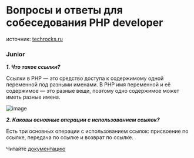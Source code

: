 # Вопросы и ответы для собеседования PHP developer

источник: [techrocks.ru](https://techrocks.ru/2021/04/18/250-php-job-interview-questions/)

### Junior

***1. Что такое ссылки?***

  Ссылки в PHP — это средство доступа к содержимому одной переменной под разными именами. В PHP имя переменной и её содержимое — это разные вещи,   поэтому одно содержимое может иметь разные имена.

  ![image](https://github.com/xmsi/interview/assets/59314275/6f941190-c959-4980-98fa-fa55559c6d5d)

***2. Каковы основные операции с использованием ссылок?***

  Есть три основных операции с использованием ссылок: присвоение по ссылке, передача по ссылке и возврат по ссылке.

  Читайте [документацию](https://www.php.net/manual/ru/language.references.whatdo.php#:~:text=%D0%95%D1%81%D1%82%D1%8C%20%D1%82%D1%80%D0%B8%20%D0%BE%D1%81%D0%BD%D0%BE%D0%B2%D0%BD%D1%8B%D1%85%20%D0%BE%D0%BF%D0%B5%D1%80%D0%B0%D1%86%D0%B8%D0%B8%20%D1%81,%D1%81%D1%81%D1%8B%D0%BB%D0%BA%D0%B5%20%D0%B8%20%D0%B2%D0%BE%D0%B7%D0%B2%D1%80%D0%B0%D1%82%20%D0%BF%D0%BE%20%D1%81%D1%81%D1%8B%D0%BB%D0%BA%D0%B5.)
